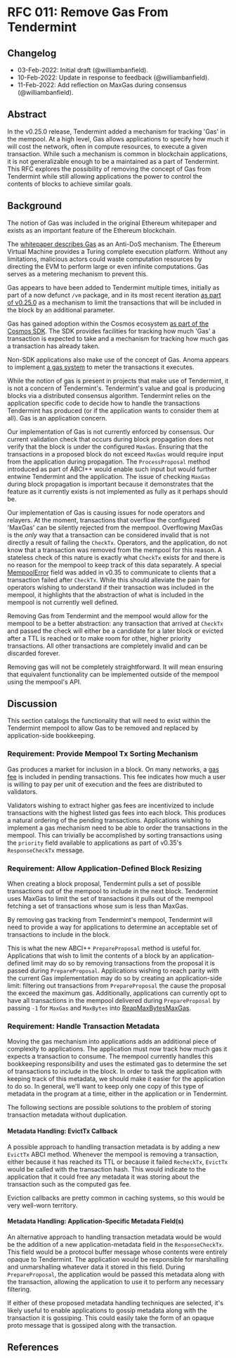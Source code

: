# RFC 011: Remove Gas From Tendermint

## Changelog

- 03-Feb-2022: Initial draft (@williambanfield).
- 10-Feb-2022: Update in response to feedback (@williambanfield).
- 11-Feb-2022: Add reflection on MaxGas during consensus (@williambanfield).

## Abstract

In the v0.25.0 release, Tendermint added a mechanism for tracking 'Gas' in the mempool.
At a high level, Gas allows applications to specify how much it will cost the network,
often in compute resources, to execute a given transaction. While such a mechanism is common
in blockchain applications, it is not generalizable enough to be a maintained as a part
of Tendermint. This RFC explores the possibility of removing the concept of Gas from
Tendermint while still allowing applications the power to control the contents of
blocks to achieve similar goals.

## Background

The notion of Gas was included in the original Ethereum whitepaper and exists as
an important feature of the Ethereum blockchain.

The [whitepaper describes Gas][eth-whitepaper-messages] as an Anti-DoS mechanism. The Ethereum Virtual Machine
provides a Turing complete execution platform. Without any limitations, malicious
actors could waste computation resources by directing the EVM to perform large
or even infinite computations. Gas serves as a metering mechanism to prevent this.

Gas appears to have been added to Tendermint multiple times, initially as part of
a now defunct `/vm` package, and in its most recent iteration [as part of v0.25.0][gas-add-pr]
as a mechanism to limit the transactions that will be included in the block by an additional
parameter.

Gas has gained adoption within the Cosmos ecosystem [as part of the Cosmos SDK][cosmos-sdk-gas].
The SDK provides facilities for tracking how much 'Gas' a transaction is expected to take
and a mechanism for tracking how much gas a transaction has already taken.

Non-SDK applications also make use of the concept of Gas. Anoma appears to implement
[a gas system][anoma-gas] to meter the transactions it executes.

While the notion of gas is present in projects that make use of Tendermint, it is
not a concern of Tendermint's. Tendermint's value and goal is producing blocks
via a distributed consensus algorithm. Tendermint relies on the application specific
code to decide how to handle the transactions Tendermint has produced (or if the
application wants to consider them at all). Gas is an application concern.

Our implementation of Gas is not currently enforced by consensus. Our current validation check that
occurs during block propagation does not verify that the block is under the configured `MaxGas`.
Ensuring that the transactions in a proposed block do not exceed `MaxGas` would require
input from the application during propagation. The `ProcessProposal` method introduced
as part of ABCI++ would enable such input but would further entwine Tendermint and
the application. The issue of checking `MaxGas` during block propagation is important
because it demonstrates that the feature as it currently exists is not implemented
as fully as it perhaps should be.

Our implementation of Gas is causing issues for node operators and relayers. At
the moment, transactions that overflow the configured 'MaxGas' can be silently rejected
from the mempool. Overflowing MaxGas is the _only_ way that a transaction can be considered
invalid that is not directly a result of failing the `CheckTx`. Operators, and the application,
do not know that a transaction was removed from the mempool for this reason. A stateless check
of this nature is exactly what `CheckTx` exists for and there is no reason for the mempool
to keep track of this data separately. A special [MempoolError][add-mempool-error] field
was added in v0.35 to communicate to clients that a transaction failed after `CheckTx`.
While this should alleviate the pain for operators wishing to understand if their
transaction was included in the mempool, it highlights that the abstraction of
what is included in the mempool is not currently well defined.

Removing Gas from Tendermint and the mempool would allow for the mempool to be a better
abstraction: any transaction that arrived at `CheckTx` and passed the check will either be
a candidate for a later block or evicted after a TTL is reached or to make room for
other, higher priority transactions. All other transactions are completely invalid and can be discarded forever.

Removing gas will not be completely straightforward. It will mean ensuring that
equivalent functionality can be implemented outside of the mempool using the mempool's API.

## Discussion

This section catalogs the functionality that will need to exist within the Tendermint
mempool to allow Gas to be removed and replaced by application-side bookkeeping.

### Requirement: Provide Mempool Tx Sorting Mechanism

Gas produces a market for inclusion in a block. On many networks, a [gas fee][cosmos-sdk-fees] is
included in pending transactions. This fee indicates how much a user is willing to
pay per unit of execution and the fees are distributed to validators.

Validators wishing to extract higher gas fees are incentivized to include transactions
with the highest listed gas fees into each block. This produces a natural ordering
of the pending transactions. Applications wishing to implement a gas mechanism need
to be able to order the transactions in the mempool. This can trivially be accomplished
by sorting transactions using the `priority` field available to applications as part of
v0.35's `ResponseCheckTx` message.

### Requirement: Allow Application-Defined Block Resizing

When creating a block proposal, Tendermint pulls a set of possible transactions out of
the mempool to include in the next block. Tendermint uses MaxGas to limit the set of transactions
it pulls out of the mempool fetching a set of transactions whose sum is less than MaxGas.

By removing gas tracking from Tendermint's mempool, Tendermint will need to provide a way for
applications to determine an acceptable set of transactions to include in the block.

This is what the new ABCI++ `PrepareProposal` method is useful for. Applications
that wish to limit the contents of a block by an application-defined limit may
do so by removing transactions from the proposal it is passed during `PrepareProposal`.
Applications wishing to reach parity with the current Gas implementation may do
so by creating an application-side limit: filtering out transactions from
`PrepareProposal` the cause the proposal the exceed the maximum gas. Additionally,
applications can currently opt to have all transactions in the mempool delivered
during `PrepareProposal` by passing `-1` for `MaxGas` and `MaxBytes` into
[ReapMaxBytesMaxGas][reap-max-bytes-max-gas].

### Requirement: Handle Transaction Metadata

Moving the gas mechanism into applications adds an additional piece of complexity
to applications. The application must now track how much gas it expects a transaction
to consume. The mempool currently handles this bookkeeping responsibility and uses the estimated
gas to determine the set of transactions to include in the block. In order to task
the application with keeping track of this metadata, we should make it easier for the
application to do so. In general, we'll want to keep only one copy of this type
of metadata in the program at a time, either in the application or in Tendermint.

The following sections are possible solutions to the problem of storing transaction
metadata without duplication.

#### Metadata Handling: EvictTx Callback

A possible approach to handling transaction metadata is by adding a new `EvictTx`
ABCI method. Whenever the mempool is removing a transaction, either because it has
reached its TTL or because it failed `RecheckTx`, `EvictTx` would be called with
the transaction hash. This would indicate to the application that it could free any
metadata it was storing about the transaction such as the computed gas fee.

Eviction callbacks are pretty common in caching systems, so this would be very
well-worn territory.

#### Metadata Handling: Application-Specific Metadata Field(s)

An alternative approach to handling transaction metadata would be would be the
addition of a new application-metadata field in the `ResponseCheckTx`. This field
would be a protocol buffer message whose contents were entirely opaque to Tendermint.
The application would be responsible for marshalling and unmarshalling whatever data
it stored in this field. During `PrepareProposal`, the application would be passed
this metadata along with the transaction, allowing the application to use it to perform
any necessary filtering.

If either of these proposed metadata handling techniques are selected, it's likely
useful to enable applications to gossip metadata along with the transaction it is
gossiping. This could easily take the form of an opaque proto message that is
gossiped along with the transaction.

## References

[eth-whitepaper-messages]: https://ethereum.org/en/whitepaper/#messages-and-transactions
[gas-add-pr]: https://github.com/tendermint/tendermint/pull/2360
[cosmos-sdk-gas]: https://github.com/cosmos/cosmos-sdk/blob/c00cedb1427240a730d6eb2be6f7cb01f43869d3/docs/basics/gas-fees.md
[cosmos-sdk-fees]: https://github.com/cosmos/cosmos-sdk/blob/c00cedb1427240a730d6eb2be6f7cb01f43869d3/docs/basics/tx-lifecycle.md#gas-and-fees
[anoma-gas]: https://github.com/anoma/anoma/blob/6974fe1532a59db3574fc02e7f7e65d1216c1eb2/docs/src/specs/ledger.md#transaction-execution
[cosmos-sdk-fee]: https://github.com/cosmos/cosmos-sdk/blob/c00cedb1427240a730d6eb2be6f7cb01f43869d3/types/tx/tx.pb.go#L780-L794
[issue-7750]: https://github.com/tendermint/tendermint/issues/7750
[reap-max-bytes-max-gas]: https://github.com/tendermint/tendermint/blob/1ac58469f32a98f1c0e2905ca1773d9eac7b7103/internal/mempool/types.go#L45
[add-mempool-error]: https://github.com/tendermint/tendermint/blob/205bfca66f6da1b2dded381efb9ad3792f9404cf/rpc/coretypes/responses.go#L239

